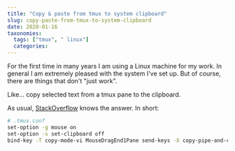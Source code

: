 ```yaml
---
title: "Copy & paste from tmux to system clipboard"
slug: copy-paste-from-tmux-to-system-clipboard
date: 2020-01-16
taxonomies:
  tags: ["tmux", " linux"]
  categories: 
---
```



For the first time in many years I am using a Linux machine for my work. In general I am extremely pleased with the system I've set up. But of course, there are things that don't "just work".

Like... copy selected text from a tmux pane to the clipboard. 

As usual, [StackOverflow](https://unix.stackexchange.com/a/349020) knows the answer. In short:

```Bash
# .tmux.conf
set-option -g mouse on
set-option -s set-clipboard off
bind-key -T copy-mode-vi MouseDragEnd1Pane send-keys -X copy-pipe-and-cancel "xclip -se c -i"
```
